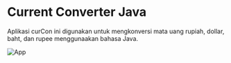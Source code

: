 # Current Converter Java
Aplikasi curCon ini digunakan untuk mengkonversi mata uang rupiah, dollar, baht, dan rupee menggunaakan bahasa Java.

![App](https://github.com/Abangale/current-converter-java/blob/main/assets/images/main.png)
